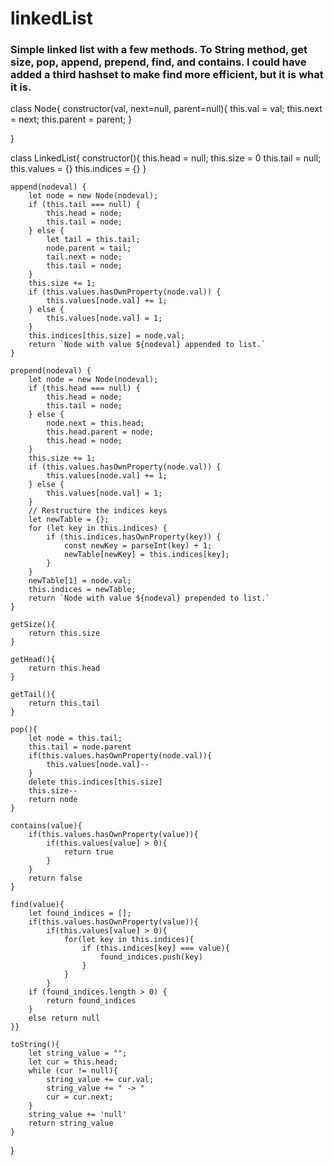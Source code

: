 # linkedList
### Simple linked list with a few methods. To String method, get size, pop, append, prepend, find, and contains. I could have added a third hashset to make find more efficient, but it is what it is.

class Node{
    constructor(val, next=null, parent=null){
        this.val = val;
        this.next = next;
        this.parent = parent;
    }

}

class LinkedList{
    constructor(){
        this.head = null;
        this.size = 0
        this.tail = null;
        this.values = {}
        this.indices = {}
    }

    append(nodeval) {
        let node = new Node(nodeval);
        if (this.tail === null) {
            this.head = node;
            this.tail = node;
        } else {
            let tail = this.tail;
            node.parent = tail;
            tail.next = node;
            this.tail = node;
        }
        this.size += 1;
        if (this.values.hasOwnProperty(node.val)) {
            this.values[node.val] += 1;
        } else {
            this.values[node.val] = 1;
        }
        this.indices[this.size] = node.val;
        return `Node with value ${nodeval} appended to list.`
    }

    prepend(nodeval) {
        let node = new Node(nodeval);
        if (this.head === null) {
            this.head = node;
            this.tail = node;
        } else {
            node.next = this.head;
            this.head.parent = node;
            this.head = node;
        }
        this.size += 1;
        if (this.values.hasOwnProperty(node.val)) {
            this.values[node.val] += 1;
        } else {
            this.values[node.val] = 1;
        }
        // Restructure the indices keys
        let newTable = {};
        for (let key in this.indices) {
            if (this.indices.hasOwnProperty(key)) {
                const newKey = parseInt(key) + 1;
                newTable[newKey] = this.indices[key];
            }
        }
        newTable[1] = node.val;
        this.indices = newTable;
        return `Node with value ${nodeval} prepended to list.`
    }

    getSize(){
        return this.size
    }

    getHead(){
        return this.head
    }

    getTail(){
        return this.tail
    }

    pop(){
        let node = this.tail;
        this.tail = node.parent
        if(this.values.hasOwnProperty(node.val)){
            this.values[node.val]--
        }
        delete this.indices[this.size]
        this.size--
        return node
    }

    contains(value){
        if(this.values.hasOwnProperty(value)){
            if(this.values[value] > 0){
                return true
            }
        }
        return false
    }

    find(value){
        let found_indices = [];
        if(this.values.hasOwnProperty(value)){
            if(this.values[value] > 0){
                for(let key in this.indices){
                    if (this.indices[key] === value){
                        found_indices.push(key)
                    }
                }
            }
        if (found_indices.length > 0) {
            return found_indices
        }
        else return null
    }}

    toString(){
        let string_value = "";
        let cur = this.head;
        while (cur != null){
            string_value += cur.val;
            string_value += " -> "
            cur = cur.next;
        }
        string_value += 'null'
        return string_value
    }

}
